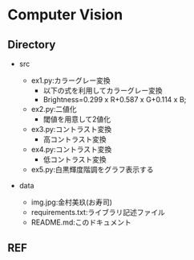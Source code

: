# Computer Vision 

## Directory
- src
    - ex1.py:カラーグレー変換
        - 以下の式を利用してカラーグレー変換
        - Brightness=0.299 x R+0.587 x G+0.114 x B;
    - ex2.py:二値化
        - 閾値を用意して2値化
    - ex3.py:コントラスト変換
        - 高コントラスト変換
    - ex4.py:コントラスト変換
        - 低コントラスト変換
    - ex5.py:白黒輝度階調をグラフ表示する

- data
    - img.jpg:金村美玖(お寿司)
    - requirements.txt:ライブラリ記述ファイル
    - README.md:このドキュメント
## REF
